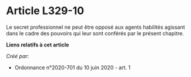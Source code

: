 # Article L329-10

Le secret professionnel ne peut être opposé aux agents habilités agissant dans le cadre des pouvoirs qui leur sont conférés
par le présent chapitre.

**Liens relatifs à cet article**

_Créé par_:

  - Ordonnance n°2020-701 du 10 juin 2020 - art. 1
